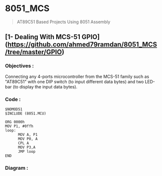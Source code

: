 # 8051_MCS
> AT89C51 Based Projects Using 8051 Assembly


## [1- Dealing With MCS-51 GPIO] (https://github.com/ahmed79ramdan/8051_MCS/tree/master/GPIO)
### Objectives : 
Connecting any 4-ports microcontroller from the MCS-51 family such as "AT89C51" with one DIP switch (to input different data bytes) and two LED-bar (to display the input data bytes).
### Code :
```
$NOMOD51
$INCLUDE (8051.MCU)

ORG 0000h
MOV P1, #0ffh
loop:
      MOV A, P1
      MOV P0, A
      CPL A
      MOV P3,A
      JMP loop
END

```
### Diagram : 
